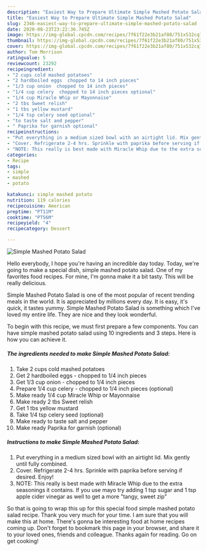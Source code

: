 ```yaml
---
description: "Easiest Way to Prepare Ultimate Simple Mashed Potato Salad"
title: "Easiest Way to Prepare Ultimate Simple Mashed Potato Salad"
slug: 2346-easiest-way-to-prepare-ultimate-simple-mashed-potato-salad
date: 2020-08-23T23:22:36.745Z
image: https://img-global.cpcdn.com/recipes/7f61f22e3b21af80/751x532cq70/simple-mashed-potato-salad-recipe-main-photo.jpg
thumbnail: https://img-global.cpcdn.com/recipes/7f61f22e3b21af80/751x532cq70/simple-mashed-potato-salad-recipe-main-photo.jpg
cover: https://img-global.cpcdn.com/recipes/7f61f22e3b21af80/751x532cq70/simple-mashed-potato-salad-recipe-main-photo.jpg
author: Tom Morrison
ratingvalue: 5
reviewcount: 23292
recipeingredient:
- "2 cups cold mashed potatoes"
- "2 hardboiled eggs  chopped to 14 inch pieces"
- "1/3 cup onion  chopped to 14 inch pieces"
- "1/4 cup celery  chopped to 14 inch pieces optional"
- "1/4 cup Miracle Whip or Mayonnaise"
- "2 tbs Sweet relish"
- "1 tbs yellow mustard"
- "1/4 tsp celery seed optional"
- "to taste salt and pepper"
- " Paprika for garnish optional"
recipeinstructions:
- "Put everything in a medium sized bowl with an airtight lid. Mix gently until fully combined."
- "Cover. Refrigerate 2-4 hrs. Sprinkle with paprika before serving if desired. Enjoy!"
- "NOTE: This really is best made with Miracle Whip due to the extra seasonings it contains. If you use mayo try adding 1 tsp sugar and 1 tsp apple cider vinegar as well to get a more &#34;tangy, sweet zip&#34;"
categories:
- Recipe
tags:
- simple
- mashed
- potato

katakunci: simple mashed potato 
nutrition: 119 calories
recipecuisine: American
preptime: "PT11M"
cooktime: "PT56M"
recipeyield: "4"
recipecategory: Dessert

---
```



![Simple Mashed Potato Salad](https://img-global.cpcdn.com/recipes/7f61f22e3b21af80/751x532cq70/simple-mashed-potato-salad-recipe-main-photo.jpg)

Hello everybody, I hope you're having an incredible day today. Today, we're going to make a special dish, simple mashed potato salad. One of my favorites food recipes. For mine, I'm gonna make it a bit tasty. This will be really delicious.

Simple Mashed Potato Salad is one of the most popular of recent trending meals in the world. It is appreciated by millions every day. It is easy, it's quick, it tastes yummy. Simple Mashed Potato Salad is something which I've loved my entire life. They are nice and they look wonderful.




To begin with this recipe, we must first prepare a few components. You can have simple mashed potato salad using 10 ingredients and 3 steps. Here is how you can achieve it.

<!--inarticleads1-->

##### The ingredients needed to make Simple Mashed Potato Salad:

1. Take 2 cups cold mashed potatoes
1. Get 2 hardboiled eggs - chopped to 1/4 inch pieces
1. Get 1/3 cup onion - chopped to 1/4 inch pieces
1. Prepare 1/4 cup celery - chopped to 1/4 inch pieces (optional)
1. Make ready 1/4 cup Miracle Whip or Mayonnaise
1. Make ready 2 tbs Sweet relish
1. Get 1 tbs yellow mustard
1. Take 1/4 tsp celery seed (optional)
1. Make ready to taste salt and pepper
1. Make ready  Paprika for garnish (optional)




<!--inarticleads2-->

##### Instructions to make Simple Mashed Potato Salad:

1. Put everything in a medium sized bowl with an airtight lid. Mix gently until fully combined.
1. Cover. Refrigerate 2-4 hrs. Sprinkle with paprika before serving if desired. Enjoy!
1. NOTE: This really is best made with Miracle Whip due to the extra seasonings it contains. If you use mayo try adding 1 tsp sugar and 1 tsp apple cider vinegar as well to get a more &#34;tangy, sweet zip&#34;




So that is going to wrap this up for this special food simple mashed potato salad recipe. Thank you very much for your time. I am sure that you will make this at home. There's gonna be interesting food at home recipes coming up. Don't forget to bookmark this page in your browser, and share it to your loved ones, friends and colleague. Thanks again for reading. Go on get cooking!
